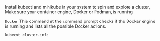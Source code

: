 Install kubectl and minikube in your system to spin and explore a cluster, Make sure your container engine, Docker or Podman, is running

 `Docker`
This command at the command prompt checks if the Docker engine is running and lists all the possible Docker actions.
  

 
 `kubecnt cluster-info` 


